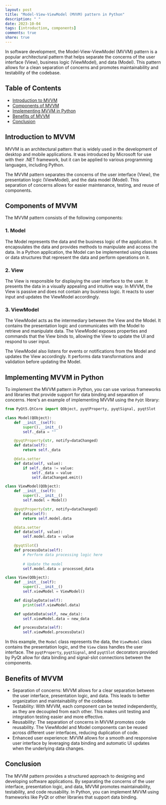 ```yaml
---
layout: post
title: "Model-View-ViewModel (MVVM) pattern in Python"
description: " "
date: 2023-10-04
tags: [introduction, components]
comments: true
share: true
---
```


In software development, the Model-View-ViewModel (MVVM) pattern is a popular architectural pattern that helps separate the concerns of the user interface (View), business logic (ViewModel), and data (Model). This pattern allows for a clean separation of concerns and promotes maintainability and testability of the codebase.

## Table of Contents
- [Introduction to MVVM](#introduction-to-mvvm)
- [Components of MVVM](#components-of-mvvm)
- [Implementing MVVM in Python](#implementing-mvvm-in-python)
- [Benefits of MVVM](#benefits-of-mvvm)
- [Conclusion](#conclusion)

## Introduction to MVVM

MVVM is an architectural pattern that is widely used in the development of desktop and mobile applications. It was introduced by Microsoft for use with their .NET framework, but it can be applied to various programming languages, including Python.

The MVVM pattern separates the concerns of the user interface (View), the presentation logic (ViewModel), and the data model (Model). This separation of concerns allows for easier maintenance, testing, and reuse of components.

## Components of MVVM

The MVVM pattern consists of the following components:

### 1. Model

The Model represents the data and the business logic of the application. It encapsulates the data and provides methods to manipulate and access the data. In a Python application, the Model can be implemented using classes or data structures that represent the data and perform operations on it.

### 2. View

The View is responsible for displaying the user interface to the user. It presents the data in a visually appealing and intuitive way. In MVVM, the View is passive and does not contain any business logic. It reacts to user input and updates the ViewModel accordingly.

### 3. ViewModel

The ViewModel acts as the intermediary between the View and the Model. It contains the presentation logic and communicates with the Model to retrieve and manipulate data. The ViewModel exposes properties and commands that the View binds to, allowing the View to update the UI and respond to user input.

The ViewModel also listens for events or notifications from the Model and updates the View accordingly. It performs data transformations and validation before updating the Model.

## Implementing MVVM in Python

To implement the MVVM pattern in Python, you can use various frameworks and libraries that provide support for data binding and separation of concerns. Here's an example of implementing MVVM using the `PyQt` library:

```python
from PyQt5.QtCore import QObject, pyqtProperty, pyqtSignal, pyqtSlot

class Model(QObject):
    def __init__(self):
        super().__init__()
        self._data = ""

    @pyqtProperty(str, notify=dataChanged)
    def data(self):
        return self._data

    @data.setter
    def data(self, value):
        if self._data != value:
            self._data = value
            self.dataChanged.emit()

class ViewModel(QObject):
    def __init__(self):
        super().__init__()
        self.model = Model()

    @pyqtProperty(str, notify=dataChanged)
    def data(self):
        return self.model.data

    @data.setter
    def data(self, value):
        self.model.data = value

    @pyqtSlot()
    def processData(self):
        # Perform data processing logic here
        
        # Update the model
        self.model.data = processed_data

class View(QObject):
    def __init__(self):
        super().__init__()
        self.viewModel = ViewModel()

    def displayData(self):
        print(self.viewModel.data)

    def updateData(self, new_data):
        self.viewModel.data = new_data

    def processData(self):
        self.viewModel.processData()
```

In this example, the `Model` class represents the data, the `ViewModel` class contains the presentation logic, and the `View` class handles the user interface. The `pyqtProperty`, `pyqtSignal`, and `pyqtSlot` decorators provided by PyQt allow for data binding and signal-slot connections between the components.

## Benefits of MVVM

- Separation of concerns: MVVM allows for a clear separation between the user interface, presentation logic, and data. This leads to better organization and maintainability of the codebase.
- Testability: With MVVM, each component can be tested independently, as they are decoupled from each other. This makes unit testing and integration testing easier and more effective.
- Reusability: The separation of concerns in MVVM promotes code reusability. The ViewModel and Model components can be reused across different user interfaces, reducing duplication of code.
- Enhanced user experience: MVVM allows for a smooth and responsive user interface by leveraging data binding and automatic UI updates when the underlying data changes.

## Conclusion

The MVVM pattern provides a structured approach to designing and developing software applications. By separating the concerns of the user interface, presentation logic, and data, MVVM promotes maintainability, testability, and code reusability. In Python, you can implement MVVM using frameworks like PyQt or other libraries that support data binding.